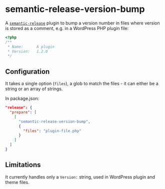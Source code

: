 # semantic-release-version-bump

A [`semantic-release`](https://semantic-release.gitbook.io) plugin to bump a version number in files where version is stored as a comment, e.g. in a WordPress PHP plugin file:

```php
<?php
/**
 * Name:      A plugin
 * Version:   1.2.0
 */
```

## Configuration

It takes a single option (`files`), a glob to match the files - it can either be a string or an array of strings.

In package.json:

```json
"release": {
  "prepare": [
    [
      "semantic-release-version-bump",
      {
        "files": "plugin-file.php"
      }
    ]
  ]
}
```

## Limitations

It currently handles only a `Version:` string, used in WordPress plugin and theme files.
